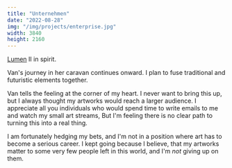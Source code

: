 ```yaml
---
title: "Unternehmen"
date: "2022-08-28"
img: "/img/projects/enterprise.jpg"
width: 3840
height: 2160
---
```


[Lumen](/projects/lumen) II in spirit.

Van's journey in her caravan continues onward. I plan to fuse traditional and futuristic elements together.

Van tells the feeling at the corner of my heart. I never want to bring this up, but I always thought my artworks would reach a larger audience. I appreciate all you individuals who would spend time to write emails to me and watch my small art streams, But I'm feeling there is no clear path to turning this into a real thing.

I am fortunately hedging my bets, and I'm not in a position where art has to become a serious career. I kept going because I believe, that my artworks matter to some very few people left in this world, and I'm _not_ giving up on them.

